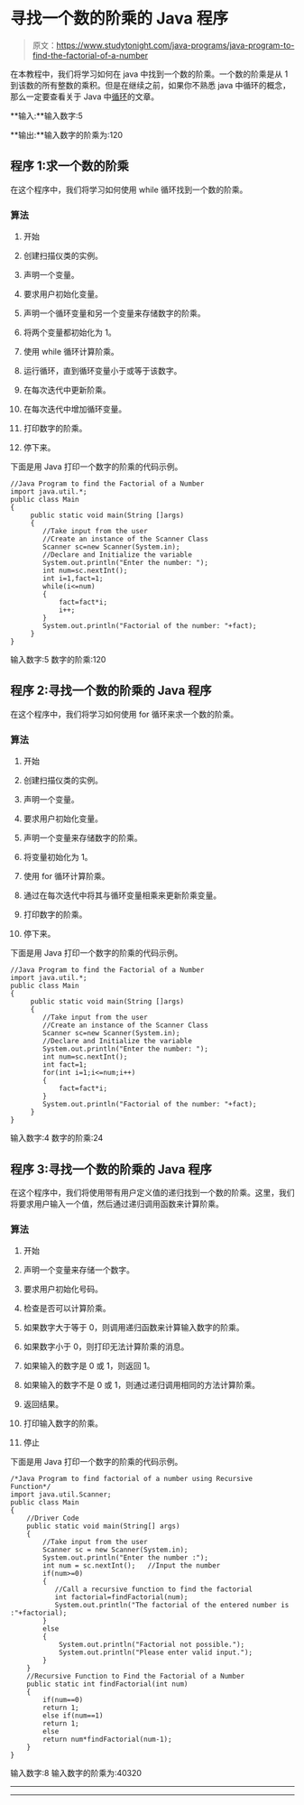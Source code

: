 # 寻找一个数的阶乘的 Java 程序

> 原文：<https://www.studytonight.com/java-programs/java-program-to-find-the-factorial-of-a-number>

在本教程中，我们将学习如何在 java 中找到一个数的阶乘。一个数的阶乘是从 1 到该数的所有整数的乘积。但是在继续之前，如果你不熟悉 java 中循环的概念，那么一定要查看关于 Java 中[循环](https://www.studytonight.com/java/loops-in-java.php)的文章。

**输入:**输入数字:5

**输出:**输入数字的阶乘为:120

## 程序 1:求一个数的阶乘

在这个程序中，我们将学习如何使用 while 循环找到一个数的阶乘。

### 算法

1.  开始

2.  创建扫描仪类的实例。

3.  声明一个变量。

4.  要求用户初始化变量。

5.  声明一个循环变量和另一个变量来存储数字的阶乘。

6.  将两个变量都初始化为 1。

7.  使用 while 循环计算阶乘。

8.  运行循环，直到循环变量小于或等于该数字。

9.  在每次迭代中更新阶乘。

10.  在每次迭代中增加循环变量。

11.  打印数字的阶乘。

12.  停下来。

下面是用 Java 打印一个数字的阶乘的代码示例。

```
//Java Program to find the Factorial of a Number
import java.util.*;
public class Main
{
     public static void main(String []args)
     {
        //Take input from the user
        //Create an instance of the Scanner Class
        Scanner sc=new Scanner(System.in);
        //Declare and Initialize the variable
        System.out.println("Enter the number: ");
        int num=sc.nextInt();
        int i=1,fact=1;
        while(i<=num)
        {
            fact=fact*i;
            i++;
        }
        System.out.println("Factorial of the number: "+fact);  
     }   
}
```

输入数字:5
数字的阶乘:120

## 程序 2:寻找一个数的阶乘的 Java 程序

在这个程序中，我们将学习如何使用 for 循环来求一个数的阶乘。

### 算法

1.  开始

2.  创建扫描仪类的实例。

3.  声明一个变量。

4.  要求用户初始化变量。

5.  声明一个变量来存储数字的阶乘。

6.  将变量初始化为 1。

7.  使用 for 循环计算阶乘。

8.  通过在每次迭代中将其与循环变量相乘来更新阶乘变量。

9.  打印数字的阶乘。

10.  停下来。

下面是用 Java 打印一个数字的阶乘的代码示例。

```
//Java Program to find the Factorial of a Number
import java.util.*;
public class Main
{
     public static void main(String []args)
     {
        //Take input from the user
        //Create an instance of the Scanner Class
        Scanner sc=new Scanner(System.in);
        //Declare and Initialize the variable
        System.out.println("Enter the number: ");
        int num=sc.nextInt();
        int fact=1;
        for(int i=1;i<=num;i++)
        {
            fact=fact*i;
        }
        System.out.println("Factorial of the number: "+fact); 
     }  
}
```

输入数字:4
数字的阶乘:24

## 程序 3:寻找一个数的阶乘的 Java 程序

在这个程序中，我们将使用带有用户定义值的递归找到一个数的阶乘。这里，我们将要求用户输入一个值，然后通过递归调用函数来计算阶乘。

### 算法

1.  开始

2.  声明一个变量来存储一个数字。

3.  要求用户初始化号码。

4.  检查是否可以计算阶乘。

5.  如果数字大于等于 0，则调用递归函数来计算输入数字的阶乘。

6.  如果数字小于 0，则打印无法计算阶乘的消息。

7.  如果输入的数字是 0 或 1，则返回 1。

8.  如果输入的数字不是 0 或 1，则通过递归调用相同的方法计算阶乘。

9.  返回结果。

10.  打印输入数字的阶乘。

11.  停止

下面是用 Java 打印一个数字的阶乘的代码示例。

```
/*Java Program to find factorial of a number using Recursive Function*/
import java.util.Scanner;
public class Main
{
    //Driver Code
    public static void main(String[] args) 
    {
        //Take input from the user
        Scanner sc = new Scanner(System.in);
        System.out.println("Enter the number :");
        int num = sc.nextInt();   //Input the number
        if(num>=0) 
        {
           //Call a recursive function to find the factorial
           int factorial=findFactorial(num);
           System.out.println("The factorial of the entered number is :"+factorial);
        }        
        else
        {
            System.out.println("Factorial not possible.");
            System.out.println("Please enter valid input.");
        } 
    }
    //Recursive Function to Find the Factorial of a Number
    public static int findFactorial(int num)
    {
        if(num==0)
        return 1;
        else if(num==1)
        return 1;
        else
        return num*findFactorial(num-1);        
    }
}
```

输入数字:8
输入数字的阶乘为:40320

* * *

* * *